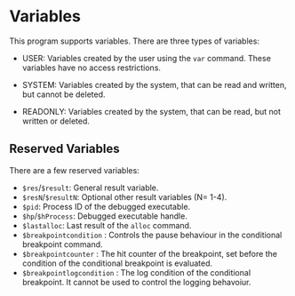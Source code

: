 # Variables

This program supports variables. There are three types of variables:

*  USER: Variables created by the user using the `var` command. These variables have no access restrictions.

*  SYSTEM: Variables created by the system, that can be read and written, but cannot be deleted.

*  READONLY: Variables created by the system, that can be read, but not written or deleted.

## Reserved Variables

There are a few reserved variables:

*  `$res`/`$result`: General result variable.
*  `$resN`/`$resultN`: Optional other result variables (N= 1-4).
*  `$pid`: Process ID of the debugged executable.
*  `$hp`/`$hProcess`: Debugged executable handle.
*  `$lastalloc`: Last result of the `alloc` command.
*  `$breakpointcondition` : Controls the pause behaviour in the conditional breakpoint command.
*  `$breakpointcounter` : The hit counter of the breakpoint, set before the condition of the conditional breakpoint is evaluated.
*  `$breakpointlogcondition` : The log condition of the conditional breakpoint. It cannot be used to control the logging behavoiur.
